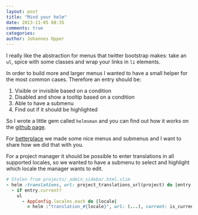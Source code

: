 ```yaml
---
layout: post
title: "Mind your helm"
date: 2013-11-05 08:35
comments: true
categories:
author: Johannes Opper
---
```

I really like the abstraction for menus that twitter bootstrap makes: take an `ul`, spice with some classes and wrap your links in `li` elements.

In order to build more and larger menus I wanted to have a small helper for the most common cases. Therefore an entry should be:

  1. Visible or invisible based on a condition
  1. Disabled and show a tooltip based on a condition
  1. Able to have a submenu
  1. Find out if it should be highlighted

So I wrote a little gem called `helmsman` and you can find out how it works on the [github page](https://github.com/xijo/helmsman).

For [betterplace](http://betterplace.org) we made some nice menus and submenus and I want to share how we did that with you.

For a project manager it should be possible to enter translations in all supported locales, so we wanted to have a submenu to select and highlight which locale the manager wants to edit.

```ruby
# Stolen from projects/_admin_sidebar.html.slim
- helm :translations, url: project_translations_url(project) do |entry|
  - if entry.current?
    ul
      - AppConfig.locales.each do |locale|
        = helm :"translation_#{locale}", url: (...), current: is_current_locale?
```
